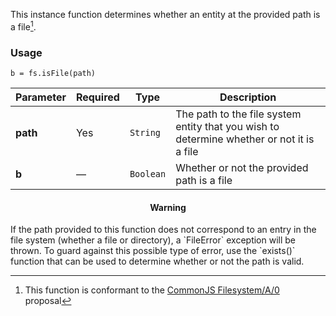 ﻿This instance function determines whether an entity at the provided path is a file[^1].

### Usage

    b = fs.isFile(path)
    
| Parameter | Required | Type | Description |
| - | - | - | - |
| **path** | Yes | `String` | The path to the file system entity that you wish to determine whether or not it is a file |
| **b** | &mdash; | `Boolean` | Whether or not the provided path is a file |

<div class="alert alert-block">
<h4 style="text-align:center">Warning</h4>
If the path provided to this function does not correspond to an entry in the file system (whether a file or directory), a `FileError` exception will be thrown. To guard against this possible type of error, use the `exists()` function that can be used to determine whether or not the path is valid.
</div>

[^1]: This function is conformant to the [CommonJS Filesystem/A/0](http://wiki.commonjs.org/wiki/Filesystem/A/0#Tests "External Link") proposal
